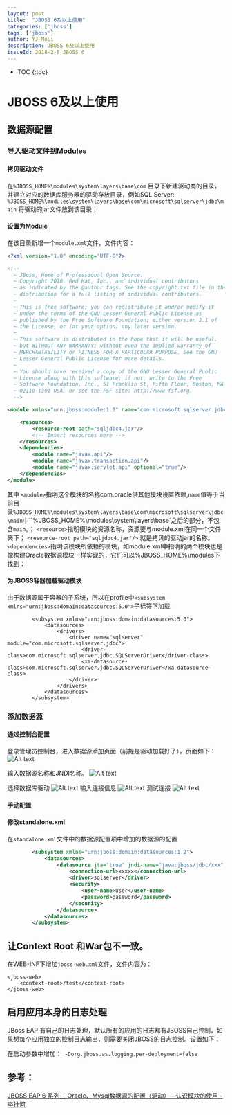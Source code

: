 ```yaml
---
layout: post
title:  "JBOSS 6及以上使用"
categories: ['jboss']
tags: ['jboss'] 
author: YJ-MoLi
description: JBOSS 6及以上使用
issueId: 2018-2-8 JBOSS 6
---
```

* TOC
{:toc}

# JBOSS 6及以上使用

## 数据源配置

### 导入驱动文件到Modules

#### 拷贝驱动文件

在`%JBOSS_HOME%\modules\system\layers\base\com` 目录下新建驱动商的目录，并建立对应的数据库服务器的驱动存放目录，例如SQL Server:
`%JBOSS_HOME%\modules\system\layers\base\com\microsoft\sqlserver\jdbc\main`
将驱动的jar文件放到该目录；

####  设置为Module
在该目录新增一个`module.xml`文件，文件内容：
```xml
<?xml version="1.0" encoding="UTF-8"?>

<!--
  ~ JBoss, Home of Professional Open Source.
  ~ Copyright 2010, Red Hat, Inc., and individual contributors
  ~ as indicated by the @author tags. See the copyright.txt file in the
  ~ distribution for a full listing of individual contributors.
  ~
  ~ This is free software; you can redistribute it and/or modify it
  ~ under the terms of the GNU Lesser General Public License as
  ~ published by the Free Software Foundation; either version 2.1 of
  ~ the License, or (at your option) any later version.
  ~
  ~ This software is distributed in the hope that it will be useful,
  ~ but WITHOUT ANY WARRANTY; without even the implied warranty of
  ~ MERCHANTABILITY or FITNESS FOR A PARTICULAR PURPOSE. See the GNU
  ~ Lesser General Public License for more details.
  ~
  ~ You should have received a copy of the GNU Lesser General Public
  ~ License along with this software; if not, write to the Free
  ~ Software Foundation, Inc., 51 Franklin St, Fifth Floor, Boston, MA
  ~ 02110-1301 USA, or see the FSF site: http://www.fsf.org.
  -->

<module xmlns="urn:jboss:module:1.1" name="com.microsoft.sqlserver.jdbc">

    <resources>
        <resource-root path="sqljdbc4.jar"/>
        <!-- Insert resources here -->
    </resources>
    <dependencies>
        <module name="javax.api"/>
        <module name="javax.transaction.api"/>
        <module name="javax.servlet.api" optional="true"/>
    </dependencies>
</module>

```

其中
`<module>`指明这个模块的名称com.oracle供其他模块设置依赖,`name`值等于当前目录`%JBOSS_HOME%\modules\system\layers\base\com\microsoft\sqlserver\jdbc\main`中``%JBOSS_HOME%\modules\system\layers\base\`之后的部分，不包含`main`。；
`<resource>`指明模块的资源名称，资源要与module.xml在同一个文件夹下；
   `<resource-root path="sqljdbc4.jar"/>` 就是拷贝的驱动jar的名称。
`<dependencies>`指明该模块所依赖的模块，如module.xml中指明的两个模块也是像构建Oracle数据源模块一样实现的，它们可以%JBOSS_HOME%\modules下找到：

#### 为JBOSS容器加载驱动模块
由于数据源属于容器的子系统，所以在profile中`<subsystem xmlns="urn:jboss:domain:datasources:5.0">`子标签下加载
```
        <subsystem xmlns="urn:jboss:domain:datasources:5.0">
	        <datasources>
	            <drivers>
	                <driver name="sqlserver" module="com.microsoft.sqlserver.jdbc">
						<driver-class>com.microsoft.sqlserver.jdbc.SQLServerDriver</driver-class>
						<xa-datasource-class>com.microsoft.sqlserver.jdbc.SQLServerDriver</xa-datasource-class>
					</driver>
	            </drivers>
            </datasources>
        </subsystem>    
```

### 添加数据源


#### 通过控制台配置
登录管理员控制台，进入数据源添加页面（前提是驱动加载好了），页面如下：
![Alt text](/assets/images/jboss/1518070890008.png)

输入数据源名称和JNDI名称。
![Alt text](/assets/images/jboss/1518071486550.png)


选择数据库驱动
![Alt text](/assets/images/jboss/1518071070176.png)
输入连接信息
![Alt text](/assets/images/jboss/1518071104243.png)
测试连接
![Alt text](/assets/images/jboss/1518071563530.png)




#### 手动配置


#### 修改standalone.xml
在`standalone.xml`文件中的数据源配置项中增加的数据源的配置

```xml
        <subsystem xmlns="urn:jboss:domain:datasources:1.2">
            <datasources>
                <datasource jta="true" jndi-name="java:jboss/jdbc/xxx" pool-name="xxxx" enabled="true" use-java-context="true">
                    <connection-url>xxxxx</connection-url>
                    <driver>sqlserver</driver>
                    <security>
                        <user-name>user</user-name>
                        <password>password</password>
                    </security>
                </datasource>
            </datasources>
        </subsystem>
```

## 让Context Root 和War包不一致。

在WEB-INF下增加`jboss-web.xml`文件，文件内容为：
```
<jboss-web>
    <context-root>/test</context-root>
</jboss-web>

```


## 启用应用本身的日志处理
JBoss EAP 有自己的日志处理，默认所有的应用的日志都有JBOSS自己控制，如果想每个应用独立的控制日志输出，则需要关闭JBOSS的日志控制。设置如下：

在启动参数中增加：` -Dorg.jboss.as.logging.per-deployment=false` 




## 参考：
[JBOSS EAP 6 系列三 Oracle、Mysql数据源的配置（驱动）—认识模块的使用 - 李社河](http://blog.csdn.net/lishehe/article/details/43069361)